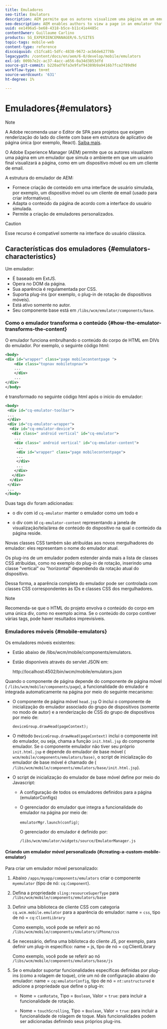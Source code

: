 ```yaml
---
title: Emuladores
seo-title: Emulators
description: AEM permite que os autores visualizem uma página em um emulador que simula o ambiente em que um usuário final visualizará a página
seo-description: AEM enables authors to view a page in an emulator that simulates the environment in which an end-user will view the page
uuid: ee1496a5-be68-4318-b5ce-b11c41e4485c
contentOwner: Guillaume Carlino
products: SG_EXPERIENCEMANAGER/6.5/SITES
topic-tags: mobile-web
content-type: reference
discoiquuid: c51fca81-5dfc-4838-9672-acb6de62778b
legacypath: /content/docs/en/aem/6-0/develop/mobile/emulators
exl-id: 009b7e2c-ac37-4acc-a656-0a34d3853dfd
source-git-commit: b220adf6fa3e9faf94389b9a9416b7fca2f89d9d
workflow-type: tm+mt
source-wordcount: '631'
ht-degree: 1%

---
```


# Emuladores{#emulators}

>[!NOTE]
>
>A Adobe recomenda usar o Editor de SPA para projetos que exigem renderização do lado do cliente com base em estrutura de aplicativo de página única (por exemplo, React). [Saiba mais](/help/sites-developing/spa-overview.md).

O Adobe Experience Manager (AEM) permite que os autores visualizem uma página em um emulador que simula o ambiente em que um usuário final visualizará a página, como em um dispositivo móvel ou em um cliente de email.

A estrutura do emulador de AEM:

* Fornece criação de conteúdo em uma interface de usuário simulada, por exemplo, um dispositivo móvel ou um cliente de email (usado para criar informativos).
* Adapta o conteúdo da página de acordo com a interface do usuário simulada.
* Permite a criação de emuladores personalizados.

>[!CAUTION]
>
>Esse recurso é compatível somente na interface do usuário clássica.

## Características dos emuladores {#emulators-characteristics}

Um emulador:

* É baseado em ExtJS.
* Opera no DOM da página.
* Sua aparência é regulamentada por CSS.
* Suporta plug-ins (por exemplo, o plug-in de rotação de dispositivos móveis).
* Está ativo somente no autor.
* Seu componente base está em `/libs/wcm/emulator/components/base`.

### Como o emulador transforma o conteúdo {#how-the-emulator-transforms-the-content}

O emulador funciona embrulhando o conteúdo do corpo de HTML em DIVs do emulador. Por exemplo, o seguinte código html:

```xml
<body>
<div id="wrapper" class="page mobilecontentpage ">
    <div class="topnav mobiletopnav">
    ...
    </div>
    ...
</div>
</body>
```

é transformado no seguinte código html após o início do emulador:

```xml
<body>
 <div id="cq-emulator-toolbar">
 ...
 </div>
 <div id="cq-emulator-wrapper">
  <div id="cq-emulator-device">
   <div class=" android vertical" id="cq-emulator">
    ...
    <div class=" android vertical" id="cq-emulator-content">
     ...
     <div id="wrapper" class="page mobilecontentpage">
     ...
     </div>
     ...
    </div>
   </div>
  </div>
 </div>
 ...
</body>
```

Duas tags div foram adicionadas:

* o div com id `cq-emulator` manter o emulador como um todo e

* o div com id `cq-emulator-content` representando a janela de visualização/tela/área de conteúdo do dispositivo na qual o conteúdo da página reside.

Novas classes CSS também são atribuídas aos novos mergulhadores do emulador: eles representam o nome do emulador atual.

Os plug-ins de um emulador podem estender ainda mais a lista de classes CSS atribuídas, como no exemplo do plug-in de rotação, inserindo uma classe &quot;vertical&quot; ou &quot;horizontal&quot; dependendo da rotação atual do dispositivo.

Dessa forma, a aparência completa do emulador pode ser controlada com classes CSS correspondentes às IDs e classes CSS dos mergulhadores.

>[!NOTE]
>
>Recomenda-se que o HTML do projeto envolva o conteúdo do corpo em uma única div, como no exemplo acima. Se o conteúdo do corpo contiver várias tags, pode haver resultados imprevisíveis.

### Emuladores móveis {#mobile-emulators}

Os emuladores móveis existentes:

* Estão abaixo de /libs/wcm/mobile/components/emulators.
* Estão disponíveis através do servlet JSON em:

   http://localhost:4502/bin/wcm/mobile/emulators.json

Quando o componente de página depende do componente de página móvel ( `/libs/wcm/mobile/components/page`), a funcionalidade do emulador é integrada automaticamente na página por meio do seguinte mecanismo:

* O componente de página móvel `head.jsp` O inclui o componente de inicialização do emulador associado do grupo de dispositivos (somente no modo de autor) e a renderização de CSS do grupo de dispositivos por meio de:

   `deviceGroup.drawHead(pageContext);`

* O método `DeviceGroup.drawHead(pageContext)` inclui o componente init do emulador, ou seja, chama a função `init.html.jsp` do componente emulador. Se o componente emulador não tiver seu próprio `init.html.jsp` e depende do emulador de base móvel ( `wcm/mobile/components/emulators/base)`, o script de inicialização do emulador de base móvel é chamado de ( `/libs/wcm/mobile/components/emulators/base/init.html.jsp`).

* O script de inicialização do emulador de base móvel define por meio do Javascript:

   * A configuração de todos os emuladores definidos para a página (emulatorConfigs)
   * O gerenciador do emulador que integra a funcionalidade do emulador na página por meio de:

      `emulatorMgr.launch(config)`;

      O gerenciador do emulador é definido por:

      `/libs/wcm/emulator/widgets/source/EmulatorManager.js`

#### Criando um emulador móvel personalizado {#creating-a-custom-mobile-emulator}

Para criar um emulador móvel personalizado:

1. Abaixo `/apps/myapp/components/emulators` criar o componente `myemulator` (tipo de nó: `cq:Component`).

1. Defina a propriedade `sling:resourceSuperType` para `/libs/wcm/mobile/components/emulators/base`

1. Definir uma biblioteca de cliente CSS com categoria `cq.wcm.mobile.emulator` para a aparência do emulador: name = `css`, tipo de nó = `cq:ClientLibrary`

   Como exemplo, você pode se referir ao nó `/libs/wcm/mobile/components/emulators/iPhone/css`

1. Se necessário, defina uma biblioteca do cliente JS, por exemplo, para definir um plug-in específico: name = js, tipo de nó = cq:ClientLibrary

   Como exemplo, você pode se referir ao nó `/libs/wcm/mobile/components/emulators/base/js`

1. Se o emulador suportar funcionalidades específicas definidas por plug-ins (como a rolagem de toque), crie um nó de configuração abaixo do emulador: name = `cq:emulatorConfig`, tipo de nó = `nt:unstructured` e adicione a propriedade que define o plug-in:

   * Nome = `canRotate`, Tipo = `Boolean`, Valor = `true`: para incluir a funcionalidade de rotação.

   * Nome = `touchScrolling`, Tipo = `Boolean`, Valor = `true`: para incluir a funcionalidade de rolagem de toque.
   Mais funcionalidades podem ser adicionadas definindo seus próprios plug-ins.
